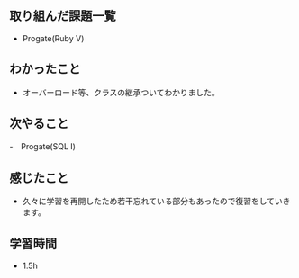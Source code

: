 ## 取り組んだ課題一覧
- Progate(Ruby V)
## わかったこと
- オーバーロード等、クラスの継承ついてわかりました。
## 次やること
-　Progate(SQL I)
## 感じたこと
- 久々に学習を再開したため若干忘れている部分もあったので復習をしていきます。
## 学習時間
- 1.5h
